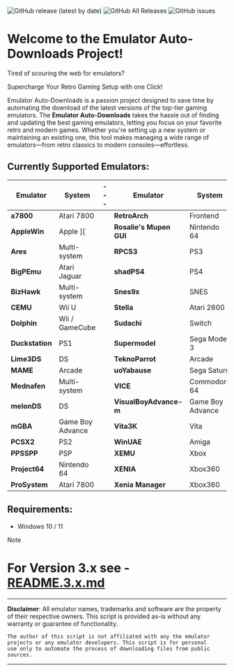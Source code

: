 ![GitHub release (latest by date)](https://img.shields.io/github/v/release/dbalcar/Emulator-Auto-downloads)
![GitHub All Releases](https://img.shields.io/github/downloads/dbalcar/Emulator-Auto-downloads/total)
![GitHub issues](https://img.shields.io/github/issues/dbalcar/Emulator-Auto-downloads)


# Welcome to the Emulator Auto-Downloads Project! #

Tired of scouring the web for emulators? 

Supercharge Your Retro Gaming Setup with one Click!

Emulator Auto-Downloads is a passion project designed to save time by automating the download of the latest versions of the top-tier gaming emulators. The **Emulator Auto-Downloads** takes the hassle out of finding and updating the best gaming emulators, letting you focus on your favorite retro and modern games. Whether you're setting up a new system or maintaining an existing one, this tool makes managing a wide range of emulators—from retro classics to modern consoles—effortless.

## Currently Supported Emulators: ##

| **Emulator**           | **System**          | --- | **Emulator**           | **System**          |
|------------------------|---------------------|-----|------------------------|---------------------|
| **a7800** | Atari 7800  |     | **RetroArch** | Frontend |
| **AppleWin** | Apple ][  |     | **Rosalie's Mupen GUI** | Nintendo 64 |
| **Ares** | Multi-system  |     | **RPCS3** | PS3 |
| **BigPEmu** | Atari Jaguar  |     | **shadPS4** | PS4 |
| **BizHawk** | Multi-system  |     | **Snes9x** | SNES |
| **CEMU** | Wii U  |     | **Stella** | Atari 2600 |
| **Dolphin** | Wii / GameCube  |     | **Sudachi** | Switch |
| **Duckstation** | PS1  |     | **Supermodel** | Sega Model 3 |
| **Lime3DS** | DS  |     | **TeknoParrot** | Arcade |
| **MAME** | Arcade  |     | **uoYabause** | Sega Saturn |
| **Mednafen** | Multi-system  |     | **VICE** | Commodore 64 |
| **melonDS** | DS  |     | **VisualBoyAdvance-m** | Game Boy Advance |
| **mGBA** | Game Boy Advance  |     | **Vita3K** | Vita |
| **PCSX2** | PS2  |     | **WinUAE** | Amiga |
| **PPSSPP** | PSP  |     | **XEMU** | Xbox |
| **Project64** | Nintendo 64  |     | **XENIA** | Xbox360 |
| **ProSystem** | Atari 7800  |     | **Xenia Manager** | Xbox360 |
<!-- Updated at 2024-11-30 22:45:36 UTC -->
## Requirements:
- Windows 10 / 11

> [!NOTE]
> # For Version 3.x see - [README.3.x.md](README.3.x.md) #

---
**Disclaimer**: All emulator names, trademarks and software are the property of their respective owners. This script is provided as-is without any warranty or guarantee of functionality.

    The author of this script is not affiliated with any the emulator projects or any emulator developers. This script is for personal 
    use only to automate the process of downloading files from public sources.
---




